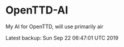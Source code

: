 # OpenTTD-AI
My AI for OpenTTD, will use primarily air

Latest backup: Sun Sep 22 06:47:01 UTC 2019
